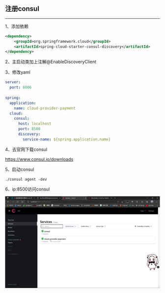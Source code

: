 ## 注册consul

*****

1、添加依赖

```xml
<dependency>
    <groupId>org.springframework.cloud</groupId>
    <artifactId>spring-cloud-starter-consul-discovery</artifactId>
</dependency>
```

2、主启动类加上注解@EnableDiscoveryClient

3、修改yaml

```yaml
server:
  port: 8006

spring:
  application:
    name: cloud-provider-payment
  cloud:
    consul:
      host: localhost
      port: 8500
      discovery:
        service-name: ${spring.application.name}
```

4、去官网下载consul

https://www.consul.io/downloads

5、启动consul

```
./consul agent -dev
```

6、ip:8500访问consul

![image-20220810182323234](..\imgs\image-20220810182323234.png)

